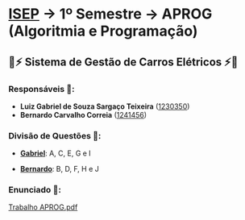 # [ISEP](https://www.isep.ipp.pt/) -> 1º Semestre -> APROG (Algoritmia e Programação)

## 🚙⚡ Sistema de Gestão de Carros Elétricos ⚡🚗

### Responsáveis 🤝:
- **Luiz Gabriel de Souza Sargaço Teixeira** ([1230350](https://github.com/LuizGabrielTeixeira))  
- **Bernardo Carvalho Correia** ([1241456](https://github.com/bktales))  

### Divisão de Questões 🤔:
- [**Gabriel**](https://github.com/LuizGabrielTeixeira): A, C, E, G e I  
 
- [**Bernardo**](https://github.com/bktales): B, D, F, H e J 

### Enunciado 📄:
[Trabalho APROG.pdf](Trabalho%20APROG.pdf)
